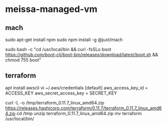 # meissa-managed-vm

## mach
sudo apt-get install npm
sudo npm install -g @juxt/mach

sudo bash -c "cd /usr/local/bin && curl -fsSLo boot https://github.com/boot-clj/boot-bin/releases/download/latest/boot.sh && chmod 755 boot"

## terraform
apt install awscli
vi ~/.aws/credentials
[default]
aws_access_key_id = ACCESS_KEY
aws_secret_access_key = SECRET_KEY

curl -L -o /tmp/terraform_0.11.7_linux_amd64.zip https://releases.hashicorp.com/terraform/0.11.7/terraform_0.11.7_linux_amd64.zip
cd /tmp
unzip terraform_0.11.7_linux_amd64.zip
mv terraform /usr/local/bin/
